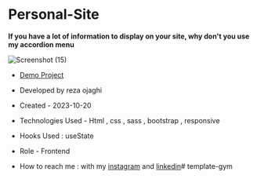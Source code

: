 # Personal-Site
**If you have a lot of information to display on your site, why don't you use my accordion menu**

![Screenshot (15)](https://github.com/REZA-OJAGHI-DRO/Personal-Site/assets/145910720/9fc8cc58-6055-4822-b4c7-6cdceada200a)

- [Demo Project](https://reza-ojaghi-dro.github.io/Personal-Site/)
 
- Developed by reza ojaghi

- Created - 2023-10-20

- Technologies Used - Html , css , sass , bootstrap , responsive

- Hooks Used : useState 

- Role - Frontend

- How to reach me : with my [instagram](https://www.instagram.com/reza-ojaghi-dro) and [linkedin](https://www.linkedin.com/in/reza-ojaghi-428748280/)# template-gym
